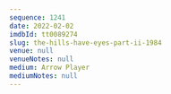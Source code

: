 ```yaml
---
sequence: 1241
date: 2022-02-02
imdbId: tt0089274
slug: the-hills-have-eyes-part-ii-1984
venue: null
venueNotes: null
medium: Arrow Player
mediumNotes: null
---
```

